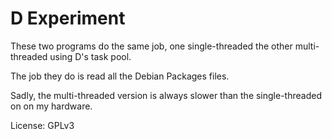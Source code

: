 D Experiment
============

These two programs do the same job, one single-threaded the other
multi-threaded using D's task pool.

The job they do is read all the Debian Packages files.

Sadly, the multi-threaded version is always slower than the
single-threaded on on my hardware.

License: GPLv3
